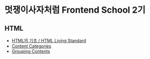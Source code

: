 # 멋쟁이사자처럼 Frontend School 2기

## HTML

- [HTML의 기초 / HTML Living Standard](https://github.com/bellnoona/TIL/blob/main/HTML/%EB%A9%8B%EC%9F%81%EC%9D%B4%EC%82%AC%EC%9E%90%EC%B2%98%EB%9F%BC/%20HTML%EC%9D%98%20%EA%B8%B0%EC%B4%88%2C%20HTML%20Living%20Standard.md)
- [Content Categories](https://github.com/bellnoona/TIL/blob/main/HTML/%EB%A9%8B%EC%9F%81%EC%9D%B4%EC%82%AC%EC%9E%90%EC%B2%98%EB%9F%BC/Content%20categories.md)
- [Grouping Contents]()
